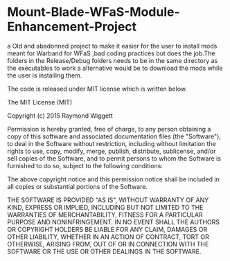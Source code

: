 # Mount-Blade-WFaS-Module-Enhancement-Project
a Old and abadonned project to make it easier for the user to install mods meant for Warband for WFaS
,bad coding practices but does the job.The folders in the Release/Debug folders needs to be in the same directory as the executables to work a alternative would be to download the mods while the user is installing them.

The code is released under MIT license which is written below.

The MIT License (MIT)

Copyright (c) 2015 Raymond Wiggett

Permission is hereby granted, free of charge, to any person obtaining a copy
of this software and associated documentation files (the "Software"), to deal
in the Software without restriction, including without limitation the rights
to use, copy, modify, merge, publish, distribute, sublicense, and/or sell
copies of the Software, and to permit persons to whom the Software is
furnished to do so, subject to the following conditions:

The above copyright notice and this permission notice shall be included in all
copies or substantial portions of the Software.

THE SOFTWARE IS PROVIDED "AS IS", WITHOUT WARRANTY OF ANY KIND, EXPRESS OR
IMPLIED, INCLUDING BUT NOT LIMITED TO THE WARRANTIES OF MERCHANTABILITY,
FITNESS FOR A PARTICULAR PURPOSE AND NONINFRINGEMENT. IN NO EVENT SHALL THE
AUTHORS OR COPYRIGHT HOLDERS BE LIABLE FOR ANY CLAIM, DAMAGES OR OTHER
LIABILITY, WHETHER IN AN ACTION OF CONTRACT, TORT OR OTHERWISE, ARISING FROM,
OUT OF OR IN CONNECTION WITH THE SOFTWARE OR THE USE OR OTHER DEALINGS IN THE
SOFTWARE.
